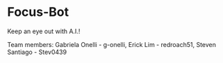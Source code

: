 # Focus-Bot
Keep an eye out with A.I.!

Team members:
Gabriela Onelli - g-onelli,
Erick Lim - redroach51,
Steven Santiago - Stev0439

